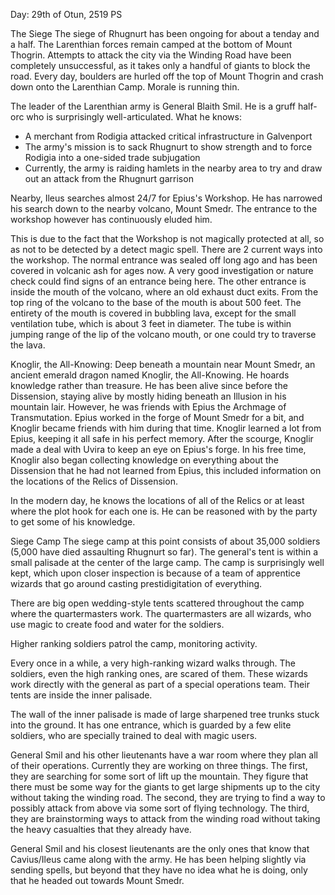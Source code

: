 Day: 29th of Otun, 2519 PS

The Siege
The siege of Rhugnurt has been ongoing for about a tenday and a half. The Larenthian forces remain camped at the bottom of Mount Thogrin. Attempts to attack the city via the Winding Road have been completely unsuccessful, as it takes only a handful of giants to block the road. Every day, boulders are hurled off the top of Mount Thogrin and crash down onto the Larenthian Camp. Morale is running thin.

The leader of the Larenthian army is General Blaith Smil. He is a gruff half-orc who is surprisingly well-articulated. What he knows:
- A merchant from Rodigia attacked critical infrastructure in Galvenport
- The army's mission is to sack Rhugnurt to show strength and to force Rodigia into a one-sided trade subjugation
- Currently, the army is raiding hamlets in the nearby area to try and draw out an attack from the Rhugnurt garrison

Nearby, Ileus searches almost 24/7 for Epius's Workshop. He has narrowed his search down to the nearby volcano, Mount Smedr. The entrance to the workshop however has continuously eluded him.

This is due to the fact that the Workshop is not magically protected at all, so as not to be detected by a detect magic spell. There are 2 current ways into the workshop. The normal entrance was sealed off long ago and has been covered in volcanic ash for ages now. A very good investigation or nature check could find signs of an entrance being here. The other entrance is inside the mouth of the volcano, where an old exhaust duct exits. From the top ring of the volcano to the base of the mouth is about 500 feet. The entirety of the mouth is covered in bubbling lava, except for the small ventilation tube, which is about 3 feet in diameter. The tube is within jumping range of the lip of the volcano mouth, or one could try to traverse the lava.

Knoglir, the All-Knowing:
Deep beneath a mountain near Mount Smedr, an ancient emerald dragon named Knoglir, the All-Knowing. He hoards knowledge rather than treasure. He has been alive since before the Dissension, staying alive by mostly hiding beneath an Illusion in his mountain lair. However, he was friends with Epius the Archmage of Transmutation. Epius worked in the forge of Mount Smedr for a bit, and Knoglir became friends with him during that time. Knoglir learned a lot from Epius, keeping it all safe in his perfect memory. After the scourge, Knoglir made a deal with Uvira to keep an eye on Epius's forge. In his free time, Knoglir also began collecting knowledge on everything about the Dissension that he had not learned from Epius, this included information on the locations of the Relics of Dissension.

In the modern day, he knows the locations of all of the Relics or at least where the plot hook for each one is. He can be reasoned with by the party to get some of his knowledge.

Siege Camp
The siege camp at this point consists of about 35,000 soldiers (5,000 have died assaulting Rhugnurt so far). The general's tent is within a small palisade at the center of the large camp. The camp is surprisingly well kept, which upon closer inspection is because of a team of apprentice wizards that go around casting prestidigitation of everything.

There are big open wedding-style tents scattered throughout the camp where the quartermasters work. The quartermasters are all wizards, who use magic to create food and water for the soldiers.

Higher ranking soldiers patrol the camp, monitoring activity.

Every once in a while, a very high-ranking wizard walks through. The soldiers, even the high ranking ones, are scared of them. These wizards work directly with the general as part of a special operations team. Their tents are inside the inner palisade.

The wall of the inner palisade is made of large sharpened tree trunks stuck into the ground. It has one entrance, which is guarded by a few elite soldiers, who are specially trained to deal with magic users.

General Smil and his other lieutenants have a war room where they plan all of their operations. Currently they are working on three things. The first, they are searching for some sort of lift up the mountain. They figure that there must be some way for the giants to get large shipments up to the city without taking the winding road. The second, they are trying to find a way to possibly attack from above via some sort of flying technology. The third, they are brainstorming ways to attack from the winding road without taking the heavy casualties that they already have.

General Smil and his closest lieutenants are the only ones that know that Cavius/Ileus came along with the army. He has been helping slightly via sending spells, but beyond that they have no idea what he is doing, only that he headed out towards Mount Smedr.